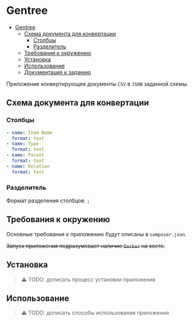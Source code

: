 # Gentree

<!-- TOC -->
* [Gentree](#gentree)
  * [Схема документа для конвертации](#схема-документа-для-конвертации)
    * [Столбцы](#столбцы)
    * [Разделитель](#разделитель)
  * [Требования к окружению](#требования-к-окружению)
  * [Установка](#установка)
  * [Использование](#использование)
  * [Документация к заданию](docs/README.md)
<!-- TOC -->

Приложение конвертирующее документы `CSV` в `JSON` заданной схемы.

## Схема документа для конвертации

### Столбцы
```yaml
- name: Item Name
  format: text
- name: Type
  format: text
- name: Parent
  format: text
- name: Relation
  format: text
```

### Разделитель
Формат разделения столбцов: `;`

## Требования к окружению
Основные требования к приложению будут описаны в `composer.json`.

~~Запуск приложения подразумевает наличие `Docker` на хосте.~~

## Установка

> ⚠️ TODO: дописать процесс установки приложения

## Использование

> ⚠️ TODO: дописать способы использования приложения
